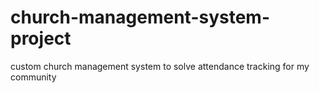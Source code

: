 # church-management-system-project
custom church management system to solve attendance tracking for my community
